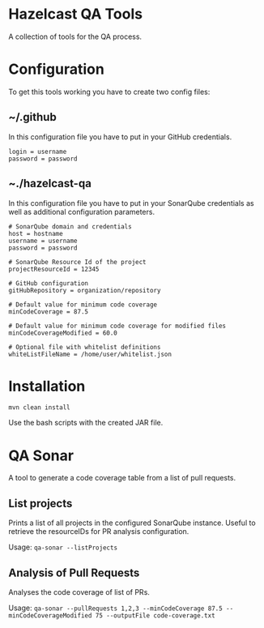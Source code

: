 Hazelcast QA Tools
==================

A collection of tools for the QA process.

# Configuration

To get this tools working you have to create two config files:

## ~/.github

In this configuration file you have to put in your GitHub credentials.

```
login = username
password = password
```

## ~./hazelcast-qa

In this configuration file you have to put in your SonarQube credentials as well as additional configuration parameters.

```
# SonarQube domain and credentials
host = hostname
username = username
password = password

# SonarQube Resource Id of the project
projectResourceId = 12345

# GitHub configuration
gitHubRepository = organization/repository

# Default value for minimum code coverage
minCodeCoverage = 87.5

# Default value for minimum code coverage for modified files
minCodeCoverageModified = 60.0

# Optional file with whitelist definitions
whiteListFileName = /home/user/whitelist.json
```

# Installation

```
mvn clean install
```

Use the bash scripts with the created JAR file.

# QA Sonar

A tool to generate a code coverage table from a list of pull requests.

## List projects

Prints a list of all projects in the configured SonarQube instance.
Useful to retrieve the resourceIDs for PR analysis configuration.

Usage: `qa-sonar --listProjects`

## Analysis of Pull Requests

Analyses the code coverage of list of PRs.

Usage: `qa-sonar --pullRequests 1,2,3 --minCodeCoverage 87.5 --minCodeCoverageModified 75 --outputFile code-coverage.txt`
